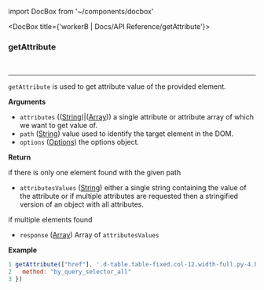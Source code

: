 import DocBox from '~/components/docbox'

<DocBox title={'workerB | Docs/API Reference/getAttribute'}>

### **getAttribute**
<br/>
<hr/>

`getAttribute` is used to get attribute value of the provided element.

**Arguments**

-   `attributes` (([String](https://developer.mozilla.org/docs/Web/JavaScript/Reference/Global_Objects/String))|([Array](https://developer.mozilla.org/docs/Web/JavaScript/Reference/Global_Objects/Array))) a single attribute or attribute array of which we want to get value of.
- `path` ([String](https://developer.mozilla.org/docs/Web/JavaScript/Reference/Global_Objects/String)) value used to identify the target element in the DOM.
-   `options` ([Options](#options)) the options object.

**Return**

if there is only one element found with the given path

- `attributesValues` ([String](https://developer.mozilla.org/docs/Web/JavaScript/Reference/Global_Objects/String)) either a single string containing the value of the attribute or if multiple attributes are requested then a stringified version of an object with all attributes.

if multiple elements found

- `response` ([Array](https://developer.mozilla.org/docs/Web/JavaScript/Reference/Global_Objects/Array)) Array of `attributesValues`

**Example**

```javascript
1 getAttribute(["href"], '.d-table.table-fixed.col-12.width-full.py-4.border-bottom.border-gray-light [data-hovercard-type="user"]', {
2   method: "by_query_selector_all"
3 })
```

</DocBox>
